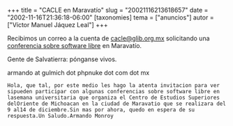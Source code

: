 +++
title = "CACLE en Maravatío"
slug = "20021116213618657"
date = "2002-11-16T21:36:18-06:00"
[taxonomies]
tema = ["anuncios"]
autor = ["Víctor Manuel Jáquez Leal"]
+++

Recibimos un correo a la cuenta de cacle@glib.org.mx solicitando una
[conferencia sobre software
libre](http://glib.org.mx/projects/conferencias/) en Maravatío.

Gente de Salvatierra: pónganse vivos.

<!-- more -->
armando at gulmich dot phpnuke dot com dot mx

    Hola, que tal, por este medio les hago la atenta invitacion para ver sipueden participar con algunas conferencias sobre software libre en lasemana universitaria que organiza el Centro de Estudios Superiores delOriente de Michoacan en la ciudad de Maravatio que se realizara del 9 al14 de diciembre.Sin mas por ahora, quedo en espera de su respuesta.Un Saludo.Armando Monroy

